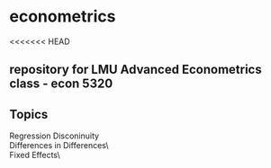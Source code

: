 # econometrics
<<<<<<< HEAD

## repository for LMU Advanced Econometrics class - econ 5320

## Topics

Regression Disconinuity\
Differences in Differences\  
Fixed Effects\